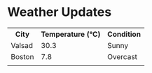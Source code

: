 # Weather Updates

<!-- WEATHER-UPDATE-START -->
<table><tr><th>City</th><th>Temperature (°C)</th><th>Condition</th></tr><tr><td>Valsad</td><td>30.3</td><td>Sunny</td></tr><tr><td>Boston</td><td>7.8</td><td>Overcast</td></tr><tr><td></td><td></td><td></td></tr></table>
<!-- WEATHER-UPDATE-END -->
